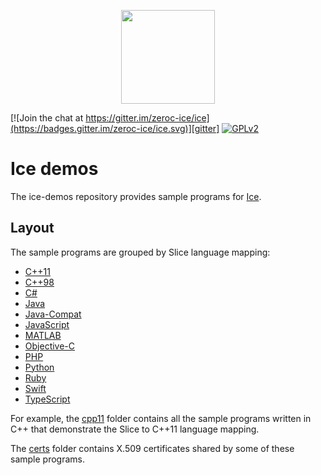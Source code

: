 <p align="center">
  <img src="https://raw.githubusercontent.com/zeroc-ice/ice-demos/3.7/.github/assets/ice-banner.svg" height="150" width="150" />
</p>

[![Join the chat at https://gitter.im/zeroc-ice/ice](https://badges.gitter.im/zeroc-ice/ice.svg)][gitter]
[![GPLv2](https://img.shields.io/github/license/zeroc-ice/ice?color=red)][GPLv2]

# Ice demos

The ice-demos repository provides sample programs for [Ice](https://github.com/zeroc-ice/ice).

## Layout

The sample programs are grouped by Slice language mapping:

- [C++11](./cpp11)
- [C++98](./cpp98)
- [C#](./csharp)
- [Java](./java)
- [Java-Compat](./java-compat)
- [JavaScript](./js)
- [MATLAB](./matlab)
- [Objective-C](./objective-c)
- [PHP](./php)
- [Python](./python)
- [Ruby](./ruby)
- [Swift](./swift)
- [TypeScript](./typescript)

For example, the [cpp11](./cpp11) folder contains all the sample programs written
in C++ that demonstrate the Slice to C++11 language mapping.

The [certs](./certs) folder contains X.509 certificates shared by some of these
sample programs.

[gitter]: https://gitter.im/zeroc-ice/ice?utm_source=badge&utm_medium=badge&utm_campaign=pr-badge&utm_content=badge
[GPLv2]: https://github.com/zeroc-ice/ice/blob/3.7/LICENSE
